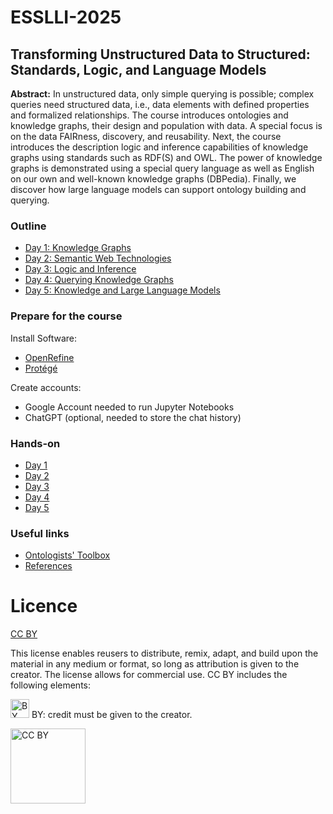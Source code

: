 # ESSLLI-2025

## Transforming Unstructured Data to Structured: Standards, Logic, and Language Models

**Abstract:**
In unstructured data, only simple querying is possible; complex queries need structured data, i.e., data elements with defined properties and formalized relationships. The course introduces ontologies and knowledge graphs, their design and population with data. A special focus is on the data FAIRness, discovery, and reusability. Next, the course introduces the description logic and inference capabilities of knowledge graphs using standards such as RDF(S) and OWL. The power of knowledge graphs is demonstrated using a special query language as well as English on our own and well-known knowledge graphs (DBPedia). Finally, we discover how large language models can support ontology building and querying.

### Outline

* [Day 1: Knowledge Graphs](01_knowledge_graphs)
* [Day 2: Semantic Web Technologies](02_semantic_web)
* [Day 3: Logic and Inference](03_description_logic)
* [Day 4: Querying Knowledge Graphs](04_data_querying)
* [Day 5: Knowledge and Large Language Models](05_llms)

### Prepare for the course

Install Software:
* [OpenRefine](install-OpenRefine.md)
* [Protégé](install-Protege.md)

Create accounts:
* Google Account needed to run Jupyter Notebooks
* ChatGPT (optional, needed to store the chat history)

### Hands-on

* [Day 1](01_knowledge_graphs/hands-on.md)
* [Day 2](02_semantic_web/hands-on.md)
* [Day 3](03_description_logic/hands-on.md)
* [Day 4](04_data_querying/hands-on.md)
* [Day 5](05_llms/hands-on.md)

### Useful links

* [Ontologists' Toolbox](Ontologist-Toolbox.md)
* [References](references.md)

# Licence

[CC BY](https://creativecommons.org/licenses/by/4.0/)

This license enables reusers to distribute, remix, adapt, and build upon the material in any medium or format, so long as attribution is given to the creator. The license allows for commercial use. CC BY includes the following elements:

<img src="https://mirrors.creativecommons.org/presskit/icons/by.xlarge.png" alt="BY" width="30"/>  BY: credit must be given to the creator.

<img src="https://mirrors.creativecommons.org/presskit/buttons/88x31/png/by.png" alt="CC BY" width="120"/>
